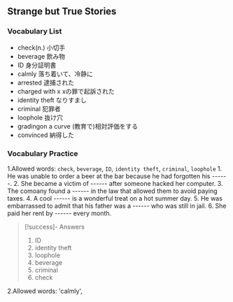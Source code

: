 ## Strange but True Stories

### Vocabulary List
- check(n.)
    小切手
- beverage
    飲み物
- ID
    身分証明書
- calmly
    落ち着いて、冷静に
- arrested
    逮捕された
- charged with x
    xの罪で起訴された
- identity theft
    なりすまし
- criminal
    犯罪者
- loophole
    抜け穴
- gradingon a curve
    (教育で)相対評価をする
- convinced
    納得した

### Vocabulary Practice
1.Allowed words: `check`, `beverage`, `ID`, `identity theft`, `criminal`, `loophole`
    1. He was unable to order a beer at the bar because he had forgotten his ------.
    2. She became a victim of ------ after someone hacked her computer.
    3. The comoany found a ------ in the law that allowed them to avoid paying taxes.
    4. A cool ------ is a wonderful treat on a hot summer day.
    5. He was embarrassed to admit that his father was a ------ who was still in jail.
    6. She paid her rent by ------ every month.

> [!success]- Answers 
> 1. ID
> 2. identity theft
> 3. loophole
> 4. beverage
> 5. criminal
> 6. check

2.Allowed words: 'calmly', 